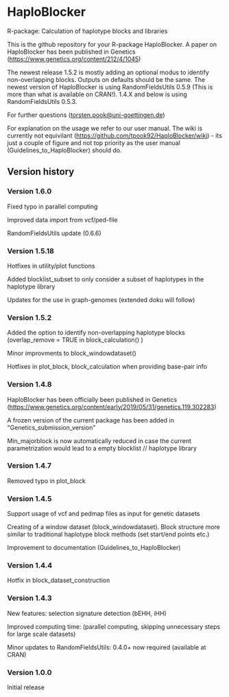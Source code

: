 # HaploBlocker
R-package: Calculation of haplotype blocks and libraries

This is the github repository for your R-package HaploBlocker. 
A paper on HaploBlocker has been published in Genetics (https://www.genetics.org/content/212/4/1045)

The newest release 1.5.2 is mostly adding an optional modus to identify non-overlapping blocks. Outputs on defaults should be the same. The newest version of HaploBlocker is using RandomFieldsUtils 0.5.9 (This is more than what is available on CRAN!). 1.4.X and below is using RandomFieldsUtils 0.5.3.

For further questions (torsten.pook@uni-goettingen.de)

For explanation on the usage we refer to our user manual. The wiki is currently not equivilant (https://github.com/tpook92/HaploBlocker/wiki) - its just a couple of figure and not top priority as the user manual (Guidelines_to_HaploBlocker) should do.

## Version history

### Version 1.6.0

Fixed typo in parallel computing

Improved data import from vcf/ped-file

RandomFieldsUtils update (0.6.6)

### Version 1.5.18

Hotfixes in utility/plot functions

Added blocklist_subset to only consider a subset of haplotypes in the haplotype library

Updates for the use in graph-genomes (extended doku will follow)

### Version 1.5.2

Added the option to identify non-overlapping haplotype blocks (overlap_remove = TRUE in block_calculation() )

Minor improvments to block_windowdataset()

Hotfixes in plot_block, block_calculation when providing base-pair info

### Version 1.4.8

HaploBlocker has been officially been published in Genetics (https://www.genetics.org/content/early/2019/05/31/genetics.119.302283)

A frozen version of the current package has been added in "Genetics_submission_version"

Min_majorblock is now automatically reduced in case the current parametrization would lead to a empty blocklist // haplotype library

### Version 1.4.7
Removed typo in plot_block

### Version 1.4.5
Support usage of vcf and pedmap files as input for genetic datasets

Creating of a window dataset (block_windowdataset). Block structure more similar to traditional haplotype block methods (set start/end points etc.)

Improvement to documentation (Guidelines_to_HaploBlocker)

### Version 1.4.4
Hotfix in block_dataset_construction

### Version 1.4.3
New features: selection signature detection (bEHH, iHH)

Improved computing time: (parallel computing, skipping unnecessary steps for large scale datasets)

Minor updates to RandomFieldsUtils: 0.4.0+ now required (available at CRAN)

### Version 1.0.0
Initial release


